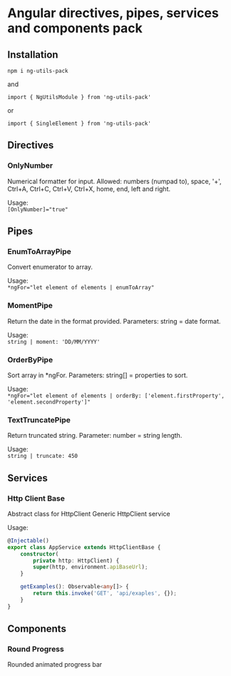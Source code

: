 # Angular directives, pipes, services and components pack

## Installation

`npm i ng-utils-pack`

and </br>

`import { NgUtilsModule } from 'ng-utils-pack'`

or </br>

`import { SingleElement } from 'ng-utils-pack'`

## Directives

### OnlyNumber 

Numerical formatter for input.
Allowed: 
numbers (numpad to), space, '+', Ctrl+A, Ctrl+C, Ctrl+V, Ctrl+X, home, end, left and right.

Usage: </br>
`[OnlyNumber]="true"`

## Pipes

### EnumToArrayPipe

Convert enumerator to array.

Usage: </br>
`*ngFor="let element of elements | enumToArray"`

### MomentPipe

Return the date in the format provided.
Parameters: string = date format.

Usage: </br>
`string | moment: 'DD/MM/YYYY'`

### OrderByPipe

Sort array in *ngFor.
Parameters: string[] = properties to sort.

Usage: </br>
`*ngFor="let element of elements | orderBy: ['element.firstProperty', 'element.secondProperty']"`

### TextTruncatePipe

Return truncated string.
Parameter: number = string length.

Usage: </br>
`string | truncate: 450`

## Services

### Http Client Base

Abstract class for HttpClient
Generic HttpClient service

Usage: </br>

```typescript
@Injectable()
export class AppService extends HttpClientBase {
    constructor(
        private http: HttpClient) {
        super(http, environment.apiBaseUrl);
    }

    getExamples(): Observable<any[]> {
        return this.invoke('GET', 'api/exaples', {});
    }
}
```

## Components

### Round Progress

Rounded animated progress bar
